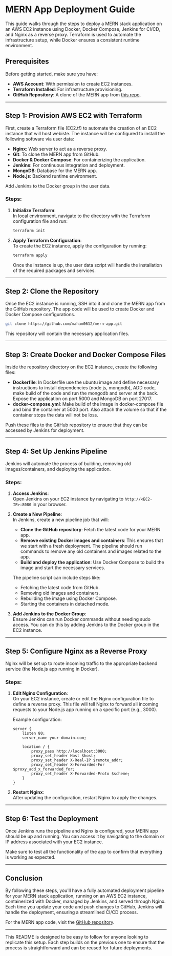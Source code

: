 # MERN App Deployment Guide

This guide walks through the steps to deploy a MERN stack application on an AWS EC2 instance using Docker, Docker Compose, Jenkins for CI/CD, and Nginx as a reverse proxy. Terraform is used to automate the infrastructure setup, while Docker ensures a consistent runtime environment.

## Prerequisites

Before getting started, make sure you have:

- **AWS Account**: With permission to create EC2 instances.
- **Terraform Installed**: For infrastructure provisioning.
- **GitHub Repository**: A clone of the MERN app from [this repo](https://github.com/maham0612/mern-app.git).

---

## Step 1: Provision AWS EC2 with Terraform

First, create a Terraform file (EC2.tf) to automate the creation of an EC2 instance that will host webiste. The instance will be configured to install the following software via user data:

- **Nginx**: Web server to act as a reverse proxy.
- **Git**: To clone the MERN app from GitHub.
- **Docker & Docker Compose**: For containerizing the application.
- **Jenkins**: For continuous integration and deployment.
- **MongoDB**: Database for the MERN app.
- **Node.js**: Backend runtime environment.

Add Jenkins to the Docker group in the user data.

### Steps:

1. **Initialize Terraform**:  
   In local environment, navigate to the directory with the Terraform configuration file and run:

   ```bash
   terraform init
   ```

2. **Apply Terraform Configuration**:  
   To create the EC2 instance, apply the configuration by running:

   ```bash
   terraform apply
   ```

   Once the instance is up, the user data script will handle the installation of the required packages and services.

---

## Step 2: Clone the Repository

Once the EC2 instance is running, SSH into it and clone the MERN app from the GitHub repository. The app code will be used to create Docker and Docker Compose configurations.

```bash
git clone https://github.com/maham0612/mern-app.git
```

This repository will contain the necessary application files.

---

## Step 3: Create Docker and Docker Compose Files

Inside the repository directory on the EC2 instance, create the following files:

- **Dockerfile**: In Dockerfile use the ubuntu image and define necessary instructions to install dependencies (node.js, mongodb), ADD code, make build of the code and run the mongodb and server at the back.
Expose the application on port 5000 and MongoDB on port 27017.
- **docker-compose.yml**: Make build of the image in docker-compose file and bind the container at 5000 port. Also attach the volume so that if the container stops the data will not be loss.

Push these files to the GitHub repository to ensure that they can be accessed by Jenkins for deployment.

---

## Step 4: Set Up Jenkins Pipeline

Jenkins will automate the process of building, removing old images/containers, and deploying the application.

### Steps:

1. **Access Jenkins**:  
   Open Jenkins on your EC2 instance by navigating to `http://<EC2-IP>:8080` in your browser.

2. **Create a New Pipeline**:  
   In Jenkins, create a new pipeline job that will:

   - **Clone the GitHub repository**: Fetch the latest code for your MERN app.
   - **Remove existing Docker images and containers**: This ensures that we start with a fresh deployment. The pipeline should run commands to remove any old containers and images related to the app.
   - **Build and deploy the application**: Use Docker Compose to build the image and start the necessary services.
   
   The pipeline script can include steps like:
   
   - Fetching the latest code from GitHub.
   - Removing old images and containers.
   - Rebuilding the image using Docker Compose.
   - Starting the containers in detached mode.

3. **Add Jenkins to the Docker Group**:  
   Ensure Jenkins can run Docker commands without needing sudo access. You can do this by adding Jenkins to the Docker group in the EC2 instance.

---

## Step 5: Configure Nginx as a Reverse Proxy

Nginx will be set up to route incoming traffic to the appropriate backend service (the Node.js app running in Docker).

### Steps:

1. **Edit Nginx Configuration**:  
   On your EC2 instance, create or edit the Nginx configuration file to define a reverse proxy. This file will tell Nginx to forward all incoming requests to your Node.js app running on a specific port (e.g., 3000).

   Example configuration:

   ```nginx
   server {
       listen 80;
       server_name your-domain.com;

       location / {
           proxy_pass http://localhost:3000;
           proxy_set_header Host $host;
           proxy_set_header X-Real-IP $remote_addr;
           proxy_set_header X-Forwarded-For $proxy_add_x_forwarded_for;
           proxy_set_header X-Forwarded-Proto $scheme;
       }
   }
   ```

2. **Restart Nginx**:  
   After updating the configuration, restart Nginx to apply the changes.

---

## Step 6: Test the Deployment

Once Jenkins runs the pipeline and Nginx is configured, your MERN app should be up and running. You can access it by navigating to the domain or IP address associated with your EC2 instance.

Make sure to test all the functionality of the app to confirm that everything is working as expected.

---

## Conclusion

By following these steps, you'll have a fully automated deployment pipeline for your MERN stack application, running on an AWS EC2 instance, containerized with Docker, managed by Jenkins, and served through Nginx. Each time you update your code and push changes to GitHub, Jenkins will handle the deployment, ensuring a streamlined CI/CD process.

For the MERN app code, visit the [GitHub repository](https://github.com/maham0612/mern-app.git).

---

This README is designed to be easy to follow for anyone looking to replicate this setup. Each step builds on the previous one to ensure that the process is straightforward and can be reused for future deployments.
